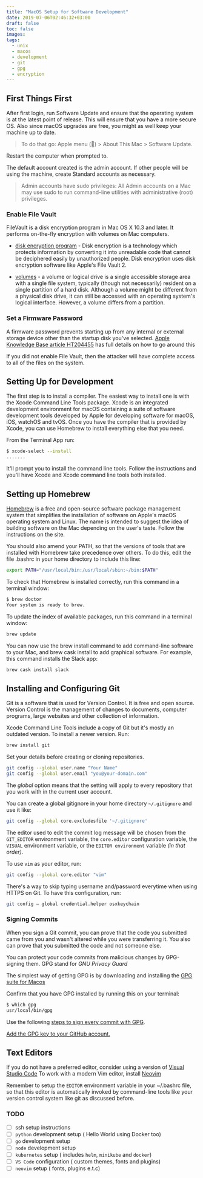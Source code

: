 ```yaml
---
title: "MacOS Setup for Software Development"
date: 2019-07-06T02:46:32+03:00
draft: false
toc: false
images:
tags: 
  - unix
  - macos
  - development
  - git
  - gpg
  - encryption
---
```


## First Things First

After first login, run Software Update and ensure that the operating system is at the latest point of release. This will ensure that you have a more secure OS. Also since macOS upgrades are free, you might as well keep your machine up to date.

> To do that go: Apple menu () > About This Mac > Software Update.

Restart the computer when prompted to.

The default account created is the admin account. If other people will be using the machine, create Standard accounts as necessary.

> Admin accounts have sudo privileges: All Admin accounts on a Mac may use sudo to run command-line utilities with administrative (root) privileges.

### Enable File Vault

FileVault is a disk encryption program in Mac OS X 10.3 and later. It performs on-the-fly encryption with volumes on Mac computers.

+ [disk encryption program](https://en.wikipedia.org/wiki/Disk_encryption_software) - Disk encryption is a technology which protects information by converting it into unreadable code that cannot be deciphered easily by unauthorized people. Disk encryption uses disk encryption software like Apple's File Vault 2.

+ [volumes](https://en.wikipedia.org/wiki/Volume_(computing)) - a volume or logical drive is a single accessible storage area with a single file system, typically (though not necessarily) resident on a single partition of a hard disk. Although a volume might be different from a physical disk drive, it can still be accessed with an operating system's logical interface. However, a volume differs from a partition.

### Set a Firmware Password

A firmware password prevents starting up from any internal or external storage device other than the startup disk you've selected.
[Apple Knowledge Base article HT204455](https://support.apple.com/en-gb/HT204455) has full details on how to go around this

If you did not enable File Vault, then the attacker will have complete access to all of the files on the system.

## Setting Up for Development

The first step is to install a compiler. The easiest way to install one is with the Xcode Command Line Tools package.
Xcode is an integrated development environment for macOS containing a suite of software development tools developed by Apple for developing software for macOS, iOS, watchOS and tvOS.
Once you have the compiler that is provided by Xcode, you can use Homebrew to install everything else that you need.

From the Terminal App run:

```bash
$ xcode-select --install
.......
```

It'll prompt you to install the command line tools. Follow the instructions and you'll have Xcode and Xcode command line tools both installed.

## Setting up Homebrew

[Homebrew](http://brew.sh/) is a free and open-source software package management system that simplifies the installation of software on Apple's macOS operating system and Linux. The name is intended to suggest the idea of building software on the Mac depending on the user's taste.
Follow the instructions on the site.

You should also amend your PATH, so that the versions of tools that are installed with Homebrew take precedence over others. To do this, edit the file .bashrc in your home directory to include this line:

```bash
export PATH="/usr/local/bin:/usr/local/sbin:~/bin:$PATH"
```

To check that Homebrew is installed correctly, run this command in a terminal window:

```bash
$ brew doctor
Your system is ready to brew.
```

To update the index of available packages, run this command in a terminal window:

```bash
brew update
```

You can now use the brew install command to add command-line software to your Mac, and brew cask install to add graphical software. For example, this command installs the Slack app:

```bash
brew cask install slack
```

## Installing and Configuring Git

Git is a software that is used for Version Control. It is free and open source. Version Control is the management of changes to documents, computer programs, large websites and other collection of information.

Xcode Command Line Tools include a copy of Git but it's mostly an outdated version. To install a newer version. Run:

```bash
brew install git
```

Set your details before creating or cloning repositories. 

```bash
git config --global user.name "Your Name"
git config --global user.email "you@your-domain.com"
```

The _global_ option means that the setting will apply to every repository that you work with in the current user account.

You can create a global gitignore in your home directory `~/.gitignore`  and use it like:

```bash
git config --global core.excludesfile '~/.gitignore'
```

The editor used to edit the commit log message will be chosen from the `GIT_EDITOR` environment variable, the `core.editor` configuration variable, the `VISUAL` environment variable, or the `EDITOR environment` variable *(in that order)*.

To use `vim` as your editor, run:

```bash
git config --global core.editor "vim"
```

There's a way to skip typing  username and/password everytime when using HTTPS on Git. To have this configuration, run:

```bash
git config — global credential.helper osxkeychain
```

### Signing Commits

When you sign a Git commit, you can prove that the code you submitted came from you and wasn't altered while you were transferring it. You also can prove that you submitted the code and not someone else.

You can protect your code commits from malicious changes by GPG-signing them. GPG stand for _GNU Privacy Guard_

The simplest way of getting GPG is by downloading and installing the [GPG suite for Macos](https://gpgtools.org/)

Confirm that you have GPG installed by running this on your terminal:

```bash
$ which gpg
usr/local/bin/gpg
```

Use the following [steps to sign every commit with GPG](https://help.github.com/en/articles/generating-a-new-gpg-key).

[Add the GPG key to your GitHub account.](https://help.github.com/en/articles/adding-a-new-gpg-key-to-your-github-account)

## Text Editors

If you do not have a preferred editor, consider using a version of [Visual Studio Code](https://code.visualstudio.com/)
To work with a modern Vim editor, install [Neovim](https://neovim.io/)

Remember to setup the `EDITOR`  environment variable in your ~/.bashrc file, so that this editor is automatically invoked by command-line tools like your version control system like git as discussed before.

### TODO

+ [ ] ssh setup instructions
+ [ ] `python` development setup ( Hello World using Docker too)
+ [ ] `go` development setup
+ [ ] `node` development setup
+ [ ] `kubernetes` setup ( includes `helm`, `minikube` and `docker`)
+ [ ] `VS Code` configuration ( custom themes, fonts and plugins)
+ [ ] `neovim` setup ( fonts, plugins e.t.c)
